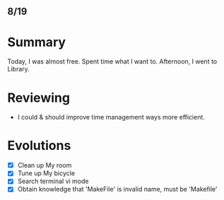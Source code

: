 8/19
---

# Summary

Today, I was almost free. Spent time what I want to. Afternoon, I went to Library.

# Reviewing

- I could & should improve time management ways more efficient.

# Evolutions

- [x] Clean up My room
- [x] Tune up My bicycle
- [x] Search terminal vi mode
- [x] Obtain knowledge that 'MakeFile' is invalid name, must be 'Makefile'
